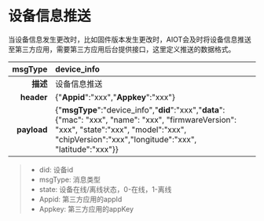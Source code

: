 # 设备信息推送

当设备信息发生更改时，比如固件版本发生更改时，AIOT会及时将设备信息推送至第三方应用，需要第三方应用后台提供接口，这里定义推送的数据格式。

| msgType | device_info |
| --: | :-- |
| **描述** | 设备信息推送 |
| **header** | {"**Appid**":"xxx","**Appkey**":"xxx"} |
| **payload** | {"**msgType**":"device_info","**did**":"xxx","**data**":{"mac": "xxx", "name": "xxx", "firmwareVersion": "xxx", "state":"xxx", "model":"xxx", "chipVersion":"xxx","longitude":"xxx", "latitude":"xxx"}} |

> - did: 设备id
> - msgType: 消息类型
> - state: 设备在线/离线状态，0-在线，1-离线
> - Appid: 第三方应用的appId
> - Appkey: 第三方应用的appKey
